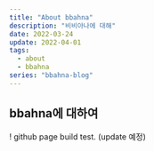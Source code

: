 ```yaml
---
title: "About bbahna"
description: "비비아나에 대해"
date: 2022-03-24
update: 2022-04-01
tags:
  - about
  - bbahna
series: "bbahna-blog"
---
```


## bbahna에 대하여

! github page build test. (update 예정)
